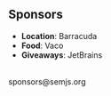 ##  Sponsors

- **Location**: Barracuda
- **Food**: Vaco
- **Giveaways**: JetBrains

<br />
sponsors@semjs.org
